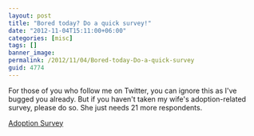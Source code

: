 ```yaml
---
layout: post
title: "Bored today? Do a quick survey!"
date: "2012-11-04T15:11:00+06:00"
categories: [misc]
tags: []
banner_image: 
permalink: /2012/11/04/Bored-today-Do-a-quick-survey
guid: 4774
---
```


For those of you who follow me on Twitter, you can ignore this as I've bugged you already. But if you haven't taken my wife's adoption-related survey, please do so. She just needs 21 more respondents.

<a href="https://docs.google.com/spreadsheet/viewform?formkey=dEwwRUJpOG96T0l5dE9VVktRNlhRdWc6MQ#gid=0">Adoption Survey</a>